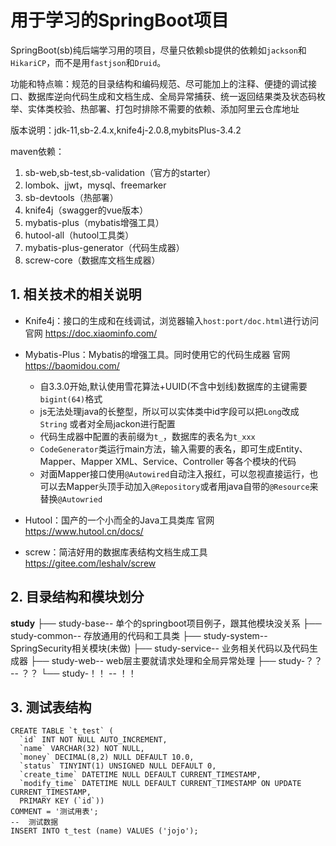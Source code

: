 # 用于学习的SpringBoot项目

SpringBoot(sb)纯后端学习用的项目，尽量只依赖sb提供的依赖如`jackson`和`HikariCP`，而不是用`fastjson`和`Druid`。

功能和特点嘛：规范的目录结构和编码规范、尽可能加上的注释、便捷的调试接口、数据库逆向代码生成和文档生成、全局异常捕获、统一返回结果类及状态码枚举、实体类校验、热部署、打包时排除不需要的依赖、添加阿里云仓库地址

版本说明：jdk-11,sb-2.4.x,knife4j-2.0.8,mybitsPlus-3.4.2

maven依赖：

1. sb-web,sb-test,sb-validation（官方的starter）
2. lombok、jjwt，mysql、freemarker
3. sb-devtools（热部署）
4. knife4j（swagger的vue版本）
5. mybatis-plus（mybatis增强工具）
6. hutool-all（hutool工具类）
7. mybatis-plus-generator（代码生成器）
8. screw-core（数据库文档生成器）

## 1. 相关技术的相关说明

- Knife4j：接口的生成和在线调试，浏览器输入`host:port/doc.html`进行访问  官网 https://doc.xiaominfo.com/

- Mybatis-Plus：Mybatis的增强工具。同时使用它的代码生成器 官网 https://baomidou.com/
  - 自3.3.0开始,默认使用雪花算法+UUID(不含中划线)数据库的主键需要 `bigint(64)`格式
  - js无法处理java的长整型，所以可以实体类中id字段可以把`Long`改成`String` 或者对全局jackon进行配置
  - 代码生成器中配置的表前缀为`t_`，数据库的表名为`t_xxx`
  - `CodeGenerator`类运行main方法，输入需要的表名，即可生成Entity、Mapper、Mapper XML、Service、Controller 等各个模块的代码
  - 对面Mapper接口使用`@Autowired`自动注入报红，可以忽视直接运行，也可以去Mapper头顶手动加入`@Repository`或者用java自带的`@Resource`来替换`@Autowried`
  
- Hutool：国产的一个小而全的Java工具类库 官网 https://www.hutool.cn/docs/

- screw：简洁好用的数据库表结构文档生成工具 https://gitee.com/leshalv/screw


## 2. 目录结构和模块划分

**study**
├── study-base-- 单个的springboot项目例子，跟其他模块没关系
├── study-common-- 存放通用的代码和工具类
├── study-system-- SpringSecurity相关模块(未做)
├── study-service-- 业务相关代码以及代码生成器
├── study-web-- web层主要就请求处理和全局异常处理
├── study-？？ -- ？？
└── study-！！ -- ！！

## 3. 测试表结构

````mysql
CREATE TABLE `t_test` (
  `id` INT NOT NULL AUTO_INCREMENT,
  `name` VARCHAR(32) NOT NULL,
  `money` DECIMAL(8,2) NULL DEFAULT 10.0,
  `status` TINYINT(1) UNSIGNED NULL DEFAULT 0,
  `create_time` DATETIME NULL DEFAULT CURRENT_TIMESTAMP,
  `modify_time` DATETIME NULL DEFAULT CURRENT_TIMESTAMP ON UPDATE CURRENT_TIMESTAMP,
  PRIMARY KEY (`id`))
COMMENT = '测试用表';
--  测试数据
INSERT INTO t_test (name) VALUES ('jojo');
````

